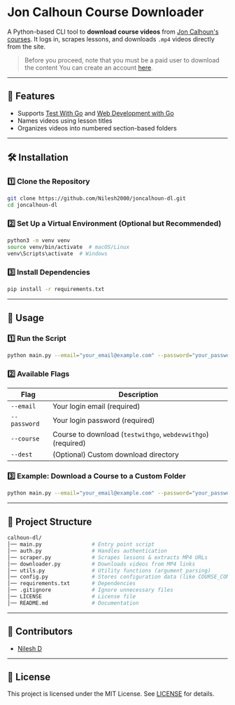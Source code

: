 # **Jon Calhoun Course Downloader**

A Python-based CLI tool to **download course videos** from [Jon Calhoun's courses](https://courses.calhoun.io). It logs in, scrapes lessons, and downloads `.mp4` videos directly from the site.
> Before you proceed, note that you must be a paid user to download the content
You can create an account [here](https://courses.calhoun.io/signup?).

---

## **📌 Features**
- Supports [Test With Go](https://testwithgo.com/) and [Web Development with Go](https://www.usegolang.com/)
- Names videos using lesson titles
- Organizes videos into numbered section-based folders

---

## **🛠️ Installation**
### **1️⃣ Clone the Repository**
```sh
git clone https://github.com/Nilesh2000/joncalhoun-dl.git
cd joncalhoun-dl
```

### **2️⃣ Set Up a Virtual Environment (Optional but Recommended)**
```sh
python3 -m venv venv
source venv/bin/activate  # macOS/Linux
venv\Scripts\activate  # Windows
```

### **3️⃣ Install Dependencies**
```sh
pip install -r requirements.txt
```

---

## **🚀 Usage**
### **1️⃣ Run the Script**
```sh
python main.py --email="your_email@example.com" --password="your_password" --course="testwithgo"
```

### **2️⃣ Available Flags**
| Flag         | Description |
|------------- |-------------|
| `--email`    | Your login email (required) |
| `--password` | Your login password (required) |
| `--course`   | Course to download (`testwithgo`, `webdevwithgo`) (required) |
| `--dest`     | (Optional) Custom download directory |

### **3️⃣ Example: Download a Course to a Custom Folder**
```sh
python main.py --email="your_email@example.com" --password="your_password" --course="webdevwithgo" --dest="/path/to/save"
```

---

## **📂 Project Structure**
```sh
calhoun-dl/
│── main.py                # Entry point script
│── auth.py                # Handles authentication
│── scraper.py             # Scrapes lessons & extracts MP4 URLs
│── downloader.py          # Downloads videos from MP4 links
│── utils.py               # Utility functions (argument parsing)
│── config.py              # Stores configuration data (like COURSE_CONFIG)
│── requirements.txt       # Dependencies
│── .gitignore             # Ignore unnecessary files
│── LICENSE                # License file
│── README.md              # Documentation
```

---

## **👥 Contributors**
- [Nilesh D](https://github.com/Nilesh2000/)

---

## **📜 License**

This project is licensed under the MIT License. See [LICENSE](LICENSE) for details.
